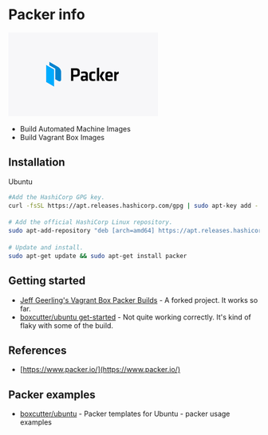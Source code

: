 # Packer info

![packer-logo](docs/images/packer-logo.png)

* Build Automated Machine Images
* Build Vagrant Box Images

## Installation

Ubuntu

```sh
#Add the HashiCorp GPG key.
curl -fsSL https://apt.releases.hashicorp.com/gpg | sudo apt-key add -

# Add the official HashiCorp Linux repository.
sudo apt-add-repository "deb [arch=amd64] https://apt.releases.hashicorp.com $(lsb_release -cs) main"

# Update and install.
sudo apt-get update && sudo apt-get install packer
```

## Getting started

* [Jeff Geerling's Vagrant Box Packer Builds](https://github.com/narethim/packer-boxes) - A forked project. It works so far.
* [boxcutter/ubuntu get-started](boxbutter-ubuntu-getstarted.md) - Not quite working correctly. It's kind of flaky with some of the build.

## References

* [https://www.packer.io/](https://www.packer.io/)

## Packer examples

* [boxcutter/ubuntu](https://github.com/boxcutter/ubuntu) - Packer templates for Ubuntu - packer usage examples
